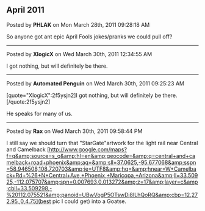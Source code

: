 ## April 2011
Posted by **PHLAK** on Mon March 28th, 2011 09:28:18 AM

So anyone got ant epic April Fools jokes/pranks we could pull off?

--------------------------------------------------------------------------------

Posted by **XlogicX** on Wed March 30th, 2011 12:34:55 AM

I got nothing, but will definitely be there.

--------------------------------------------------------------------------------

Posted by **Automated Penguin** on Wed March 30th, 2011 09:25:23 AM

[quote="XlogicX":2f5ysjn2]I got nothing, but will definitely be there.[/quote:2f5ysjn2]

He speaks for many of us.

--------------------------------------------------------------------------------

Posted by **Rax** on Wed March 30th, 2011 09:58:44 PM

I still say we should turn that "StarGate"artwork for the light rail  near Central and Camelback  [http://www.google.com/maps?f=q&amp;source=s_q&amp;hl=en&amp;geocode=&amp;q=central+and+camelback+road+phoenix&amp;aq=&amp;sll=37.0625,-95.677068&amp;sspn=58.946508,108.720703&amp;ie=UTF8&amp;hq=&amp;hnear=W+Camelback+Rd+%26+N+Central+Ave,+Phoenix,+Maricopa,+Arizona&amp;ll=33.50925,-112.075707&amp;spn=0.007693,0.013272&amp;z=17&amp;layer=c&amp;cbll=33.509298,-%20112.075521&amp;panoid=UBwVogP5OTswDj8ILhQoRQ&amp;cbp=12,272.95,,0,4.75](best pic I could get) into a Goatse.

